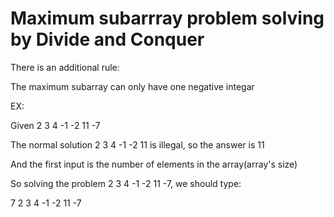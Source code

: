 
# Maximum subarrray problem solving by Divide and Conquer


There is an additional rule:

The maximum subarray can only have one negative integar

EX:

Given 2 3 4 -1 -2 11 -7

The normal solution 2 3 4 -1 -2 11 is illegal, so the answer is 11

And the first input is the number of elements in the array(array's size)

So solving the problem 2 3 4 -1 -2 11 -7, we should type:

7
2 3 4 -1 -2 11 -7
